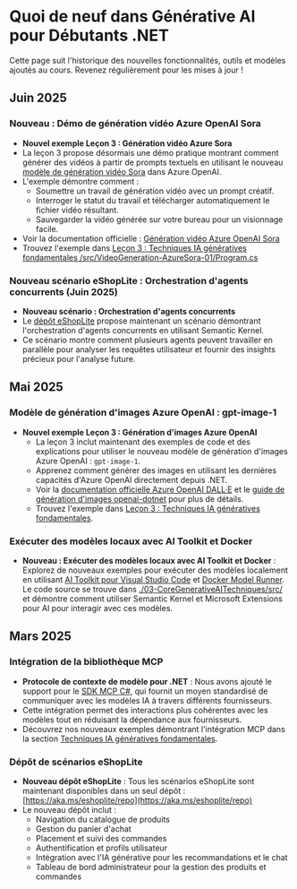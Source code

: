 # Quoi de neuf dans Générative AI pour Débutants .NET

Cette page suit l'historique des nouvelles fonctionnalités, outils et modèles ajoutés au cours. Revenez régulièrement pour les mises à jour !

## Juin 2025

### Nouveau : Démo de génération vidéo Azure OpenAI Sora

- **Nouvel exemple Leçon 3 : Génération vidéo Azure Sora**
- La leçon 3 propose désormais une démo pratique montrant comment générer des vidéos à partir de prompts textuels en utilisant le nouveau [modèle de génération vidéo Sora](https://learn.microsoft.com/azure/ai-services/openai/concepts/video-generation) dans Azure OpenAI.
- L'exemple démontre comment :
  - Soumettre un travail de génération vidéo avec un prompt créatif.
  - Interroger le statut du travail et télécharger automatiquement le fichier vidéo résultant.
  - Sauvegarder la vidéo générée sur votre bureau pour un visionnage facile.
- Voir la documentation officielle : [Génération vidéo Azure OpenAI Sora](https://learn.microsoft.com/azure/ai-services/openai/concepts/video-generation)
- Trouvez l'exemple dans [Leçon 3 : Techniques IA génératives fondamentales /src/VideoGeneration-AzureSora-01/Program.cs](../../../03-CoreGenerativeAITechniques/src/VideoGeneration-AzureSora-01/Program.cs)

### Nouveau scénario eShopLite : Orchestration d'agents concurrents (Juin 2025)

- **Nouveau scénario : Orchestration d'agents concurrents**
- Le [dépôt eShopLite](https://github.com/Azure-Samples/eShopLite/tree/main/scenarios/07-AgentsConcurrent) propose maintenant un scénario démontrant l'orchestration d'agents concurrents en utilisant Semantic Kernel.
- Ce scénario montre comment plusieurs agents peuvent travailler en parallèle pour analyser les requêtes utilisateur et fournir des insights précieux pour l'analyse future.

## Mai 2025

### Modèle de génération d'images Azure OpenAI : gpt-image-1

- **Nouvel exemple Leçon 3 : Génération d'images Azure OpenAI**
  - La leçon 3 inclut maintenant des exemples de code et des explications pour utiliser le nouveau modèle de génération d'images Azure OpenAI : `gpt-image-1`.
  - Apprenez comment générer des images en utilisant les dernières capacités d'Azure OpenAI directement depuis .NET.
  - Voir la [documentation officielle Azure OpenAI DALL·E](https://learn.microsoft.com/azure/ai-services/openai/how-to/dall-e?tabs=gpt-image-1) et le [guide de génération d'images openai-dotnet](https://github.com/openai/openai-dotnet?tab=readme-ov-file#how-to-generate-images) pour plus de détails.
  - Trouvez l'exemple dans [Leçon 3 : Techniques IA génératives fondamentales](../../../03-CoreGenerativeAITechniques/).

### Exécuter des modèles locaux avec AI Toolkit et Docker

- **Nouveau : Exécuter des modèles locaux avec AI Toolkit et Docker** : Explorez de nouveaux exemples pour exécuter des modèles localement en utilisant [AI Toolkit pour Visual Studio Code](https://code.visualstudio.com/docs/intelligentapps/overview) et [Docker Model Runner](https://docs.docker.com/model-runner/). Le code source se trouve dans [./03-CoreGenerativeAITechniques/src/](./03-CoreGenerativeAITechniques/src/) et démontre comment utiliser Semantic Kernel et Microsoft Extensions pour AI pour interagir avec ces modèles.

## Mars 2025

### Intégration de la bibliothèque MCP

- **Protocole de contexte de modèle pour .NET** : Nous avons ajouté le support pour le [SDK MCP C#](https://github.com/modelcontextprotocol/csharp-sdk), qui fournit un moyen standardisé de communiquer avec les modèles IA à travers différents fournisseurs.
- Cette intégration permet des interactions plus cohérentes avec les modèles tout en réduisant la dépendance aux fournisseurs.
- Découvrez nos nouveaux exemples démontrant l'intégration MCP dans la section [Techniques IA génératives fondamentales](../../../03-CoreGenerativeAITechniques/).

### Dépôt de scénarios eShopLite

- **Nouveau dépôt eShopLite** : Tous les scénarios eShopLite sont maintenant disponibles dans un seul dépôt : [https://aka.ms/eshoplite/repo](https://aka.ms/eshoplite/repo)
- Le nouveau dépôt inclut :
  - Navigation du catalogue de produits
  - Gestion du panier d'achat
  - Placement et suivi des commandes
  - Authentification et profils utilisateur
  - Intégration avec l'IA générative pour les recommandations et le chat
  - Tableau de bord administrateur pour la gestion des produits et commandes